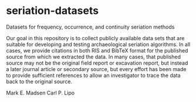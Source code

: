 # seriation-datasets #

Datasets for frequency, occurrence, and continuity seriation methods


Our goal in this repository is to collect publicly available data sets that are suitable for developing and testing archaeological seriation algorithms.  In all cases, we provide citations in both RIS and BibTeX format for the published source from which we extracted the data.  In many cases, that published source may not be the original field report or excavation report, but instead a later journal article or secondary source, but every effort has been made to provide sufficient references to allow an investigator to trace the data back to the original source.  

Mark E. Madsen
Carl P. Lipo
